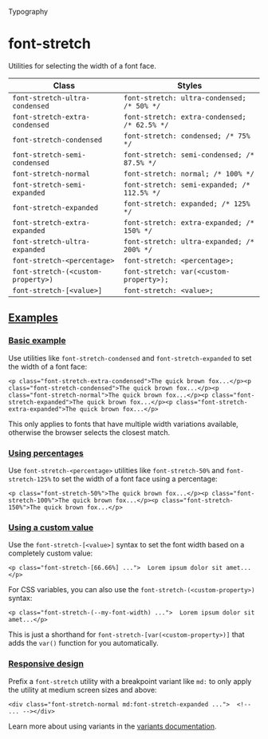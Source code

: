 Typography

# font-stretch

Utilities for selecting the width of a font face.

| Class                              | Styles                                       |
| ---------------------------------- | -------------------------------------------- |
| `font-stretch-ultra-condensed`     | `font-stretch: ultra-condensed; /* 50% */`   |
| `font-stretch-extra-condensed`     | `font-stretch: extra-condensed; /* 62.5% */` |
| `font-stretch-condensed`           | `font-stretch: condensed; /* 75% */`         |
| `font-stretch-semi-condensed`      | `font-stretch: semi-condensed; /* 87.5% */`  |
| `font-stretch-normal`              | `font-stretch: normal; /* 100% */`           |
| `font-stretch-semi-expanded`       | `font-stretch: semi-expanded; /* 112.5% */`  |
| `font-stretch-expanded`            | `font-stretch: expanded; /* 125% */`         |
| `font-stretch-extra-expanded`      | `font-stretch: extra-expanded; /* 150% */`   |
| `font-stretch-ultra-expanded`      | `font-stretch: ultra-expanded; /* 200% */`   |
| `font-stretch-<percentage>`        | `font-stretch: <percentage>;`                |
| `font-stretch-(<custom-property>)` | `font-stretch: var(<custom-property>);`      |
| `font-stretch-[<value>]`           | `font-stretch: <value>;`                     |

## [Examples](#examples)

### [Basic example](#basic-example)

Use utilities like `font-stretch-condensed` and `font-stretch-expanded` to set the width of a font face:

```
<p class="font-stretch-extra-condensed">The quick brown fox...</p><p class="font-stretch-condensed">The quick brown fox...</p><p class="font-stretch-normal">The quick brown fox...</p><p class="font-stretch-expanded">The quick brown fox...</p><p class="font-stretch-extra-expanded">The quick brown fox...</p>
```

This only applies to fonts that have multiple width variations available, otherwise the browser selects the closest match.

### [Using percentages](#using-percentages)

Use `font-stretch-<percentage>` utilities like `font-stretch-50%` and `font-stretch-125%` to set the width of a font face using a percentage:

```
<p class="font-stretch-50%">The quick brown fox...</p><p class="font-stretch-100%">The quick brown fox...</p><p class="font-stretch-150%">The quick brown fox...</p>
```

### [Using a custom value](#using-a-custom-value)

Use the `font-stretch-[<value>]` syntax to set the font width based on a completely custom value:

```
<p class="font-stretch-[66.66%] ...">  Lorem ipsum dolor sit amet...</p>
```

For CSS variables, you can also use the `font-stretch-(<custom-property>)` syntax:

```
<p class="font-stretch-(--my-font-width) ...">  Lorem ipsum dolor sit amet...</p>
```

This is just a shorthand for `font-stretch-[var(<custom-property>)]` that adds the `var()` function for you automatically.

### [Responsive design](#responsive-design)

Prefix a `font-stretch` utility with a breakpoint variant like `md:` to only apply the utility at medium screen sizes and above:

```
<div class="font-stretch-normal md:font-stretch-expanded ...">  <!-- ... --></div>
```

Learn more about using variants in the [variants documentation](/docs/hover-focus-and-other-states).
